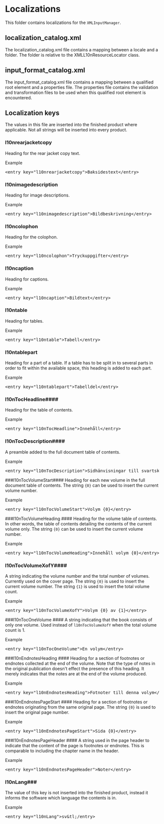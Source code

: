 # Localizations #
This folder contains localizations for the `XMLInputManager`.

## localization_catalog.xml ##
The localization_catalog.xml file contains a mapping between a locale and a folder.
The folder is relative to the XMLL10nResourceLocator class.

## input\_format\_catalog.xml ##
The input\_format\_catalog.xml file contains a mapping between a qualified root element
and a properties file. The properties file contains the validation and transformation
files to be used when this qualified root element is encountered.

## Localization keys ##
The values in this file are inserted into the finished product where applicable.
Not all strings will be inserted into every product.

### l10nrearjacketcopy ###
Heading for the rear jacket copy text.

Example
<pre>&lt;entry key="l10nrearjacketcopy"&gt;Baksidestext&lt;/entry&gt;</pre>

### l10nimagedescription ###
Heading for image descriptions.

Example
<pre>&lt;entry key="l10nimagedescription"&gt;Bildbeskrivning&lt;/entry&gt;</pre>
	
### l10ncolophon ###
Heading for the colophon.

Example
<pre>&lt;entry key="l10ncolophon"&gt;Tryckuppgifter&lt;/entry&gt;</pre>
	 
### l10ncaption ###
Heading for captions.

Example
<pre>&lt;entry key="l10ncaption"&gt;Bildtext&lt;/entry&gt;</pre>
	
### l10ntable ###
Heading for tables.

Example
<pre>&lt;entry key="l10ntable"&gt;Tabell&lt;/entry&gt;</pre>
	
### l10ntablepart ###
Heading for a part of a table. If a table has to be split in to several
parts in order to fit within the available space, this heading is added
to each part.
 
Example
<pre>&lt;entry key="l10ntablepart"&gt;Tabelldel&lt;/entry&gt;</pre>

### l10nTocHeadline####
Heading for the table of contents.

Example
<pre>&lt;entry key="l10nTocHeadline"&gt;Innehåll&lt;/entry&gt;</pre>
	
### l10nTocDescription####
A preamble added to the full document table of contents.

Example
<pre>&lt;entry key="l10nTocDescription"&gt;Sid­hän­vis­ning­ar till svart­skrifts­bo­ken står in­om pa­ren­tes.&lt;/entry&gt;</pre>

###l10nTocVolumeStart####
Heading for each new volume in the full document table of contents. The string `{0}` can be
used to insert the current volume number. 

Example
<pre>&lt;entry key="l10nTocVolumeStart"&gt;Volym {0}&lt;/entry&gt;</pre>
	
###l10nTocVolumeHeading ####
Heading for the volume table of contents. In other words, the table of contents
detailing the contents of the current volume only.
The string `{0}` can be
used to insert the current volume number. 

Example
<pre>&lt;entry key="l10nTocVolumeHeading"&gt;Innehåll volym {0}&lt;/entry&gt;</pre>


### l10nTocVolumeXofY####
A string indicating the volume number and the total number of volumes. Currently used
on the cover page.
The string `{0}` is used to insert the current volume number. 
The string `{1}` is used to insert the total volume count.

Example
<pre>&lt;entry key="l10nTocVolumeXofY"&gt;Volym {0} av {1}&lt;/entry&gt;</pre>

###l10nTocOneVolume ####
A string indicating that the book consists of only one volume. Used instead of `l10nTocVolumeXofY`
when the total volume count is 1.

Example
<pre>&lt;entry key="l10nTocOneVolume"&gt;En volym&lt;/entry&gt;</pre>

###l10nEndnotesHeading ####
Heading for a section of footnotes or endnotes collected at the end of the volume.
Note that the type of notes in the original publication doesn't effect the presence
of this heading. It merely indicates that the notes are at the end of the volume produced.

Example
<pre>&lt;entry key="l10nEndnotesHeading"&gt;Fotnoter till denna volym&lt;/entry&gt;</pre>
	
###l10nEndnotesPageStart ####
Heading for a section of footnotes or endnotes originating from the same original page.
The string `{0}` is used to insert the original page number. 

Example
<pre>&lt;entry key="l10nEndnotesPageStart"&gt;Sida {0}&lt;/entry&gt;</pre>

###l10nEndnotesPageHeader ####
A string used in the page header to indicate that the content of the page is footnotes or endnotes.
This is comparable to including the chapter name in the header.

Example
<pre>&lt;entry key="l10nEndnotesPageHeader"&gt;Noter&lt;/entry&gt;</pre>


### l10nLang###
The value of this key is not inserted into the finished product, 
instead it informs the software which language the contents is in.

Example
<pre>&lt;entry key="l10nLang"&gt;sv&tl;/entry&gt;</pre>